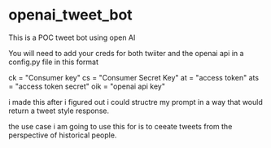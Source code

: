 # openai_tweet_bot

This is a POC tweet bot using open AI

You will need to add your creds for both twiiter and the openai api in a config.py file in this format

ck = "Consumer key"
cs = "Consumer Secret Key"
at = "access token"
ats = "access token secret"
oik = "openai api key"


i made this after i figured out i could structre my prompt in a way that would return a tweet style response. 

the use case i am going to use this for is to ceeate tweets from the perspective of historical people. 